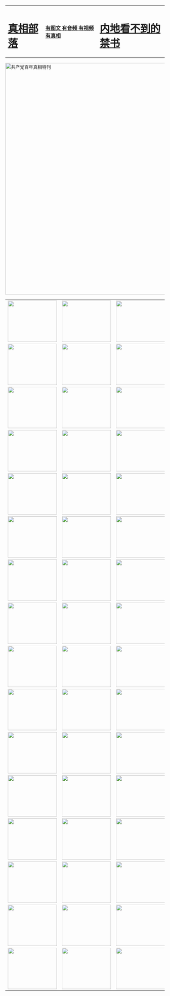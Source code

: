 <table>
<tr>

<td>
	<H1><a href="http://b23.gridjunky.com/zx/">真相部落</a></H1>
</td>
<td>
	<H4><a href="http://b23.gridjunky.com/zx/">有图文 有音频 有视频 有真相</a></H4>
</td>
<td>
	<H1><a href="http://b23.gridjunky.com/book/"> 内地看不到的禁书</a></H1>
</td>
</tr>
</table>

 <div ><a href="http://b23.gridjunky.com/zx/bngcd/"><img src="http://b23.gridjunky.com/zx/bngcd/gcdbnzx.jpg" width="730"  border="0" alt="共产党百年真相特刊"></a></div>

<table>
<tr>
	<td><a href="http://71.mathebau.de/xtr/107/"><img  src ="http://71.mathebau.de/pic/2017/02/107.jpg" width="155px" height="130px"></a></td>
	<td><a href="http://71.mathebau.de/xtr/829/"><img src ="http://71.mathebau.de/pic/2017/02/829.jpg" width="155px" height="130px"></a></td>
	<td><a href="http://71.mathebau.de/xtr/69/"><img  src ="http://71.mathebau.de/pic/2017/02/69.jpg" width="155px" height="130px"></a></td>
	<td><a href="http://71.mathebau.de/xtr/99/"><img  src ="http://71.mathebau.de/pic/2017/02/99.jpg" width="155px" height="130px"></a></td>
</tr>
<tr>
	<td><a href="http://71.mathebau.de/xtr/40/"><img  src ="http://71.mathebau.de/pic/2017/02/40.jpg" width="155px" height="130px"></a></td>
	<td><a href="http://71.mathebau.de/xtr/20/"><img  src ="http://71.mathebau.de/pic/2017/02/20.jpg" width="155px" height="130px"></a></td>
	<td><a href="http://71.mathebau.de/xtr/81/"><img  src ="http://71.mathebau.de/pic/2017/02/81.jpg" width="155px" height="130px"></a></td>
	<td><a href="http://71.mathebau.de/xtr/2/"><img  src ="http://71.mathebau.de/pic/2017/02/2.jpg" width="155px" height="130px"></a></td>
</tr>
<tr>
	<td><a href="http://71.mathebau.de/xtr/86/"><img  src ="http://71.mathebau.de/pic/2017/02/86.jpg" width="155px" height="130px"></a></td>
	<td><a href="http://71.mathebau.de/xtr/109/"><img  src ="http://71.mathebau.de/pic/2017/02/109.jpg" width="155px" height="130px"></a></td>
	<td><a href="http://71.mathebau.de/xtr/1378/"><img  src ="http://71.mathebau.de/pic/2017/02/1378.jpg" width="155px" height="130px"></a></td>
	<td><a href="http://71.mathebau.de/xtr/57/"><img  src ="http://71.mathebau.de/pic/2017/02/57.jpg" width="155px" height="130px"></a></td>
</tr>
<tr>
	<td><a href="http://71.mathebau.de/xtr/1219/"><img  src ="http://71.mathebau.de/pic/2017/02/1219.jpg" width="155px" height="130px"></a></td>
	<td><a href="http://71.mathebau.de/xtr/1220/"><img  src ="http://71.mathebau.de/pic/2017/02/1220.jpg" width="155px" height="130px"></a></td>
	<td><a href="http://71.mathebau.de/xtr/1221/"><img  src ="http://71.mathebau.de/pic/2017/02/1221.jpg" width="155px" height="130px"></a></td>
	<td><a href="http://71.mathebau.de/xtr/51/"><img  src ="http://71.mathebau.de/pic/2017/02/51.jpg" width="155px" height="130px"></a></td>
</tr>
<tr>
	<td><a href="http://71.mathebau.de/xtr/1055/"><img  src ="http://71.mathebau.de/pic/2017/02/1055.jpg" width="155px" height="130px"></a></td>
	<td><a href="http://71.mathebau.de/xtr/611/"><img  src ="http://71.mathebau.de/pic/2017/02/611.jpg" width="155px" height="130px"></a></td>
	<td><a href="http://71.mathebau.de/xtr/1121/"><img  src ="http://71.mathebau.de/pic/2017/02/1121.jpg" width="155px" height="130px"></a></td>
	<td><a href="http://71.mathebau.de/xtr/610/"><img  src ="http://71.mathebau.de/pic/2017/02/610.jpg" width="155px" height="130px"></a></td>
</tr>
<tr>
	<td><a href="http://71.mathebau.de/xtr/1128/"><img  src ="http://71.mathebau.de/pic/2017/02/1128.jpg" width="155px" height="130px"></a></td>
	<td><a href="http://71.mathebau.de/xtr/1395/"><img  src ="http://71.mathebau.de/pic/2017/02/1406.jpg" width="155px" height="130px"></a></td>
	<td><a href="http://71.mathebau.de/xtr/1407/"><img  src ="http://71.mathebau.de/pic/2017/02/1407.jpg" width="155px" height="130px"></a></td>
	<td><a href="http://71.mathebau.de/xtr/934/"><img  src ="http://71.mathebau.de/pic/2017/02/934.jpg" width="155px" height="130px"></a></td>
</tr>
<tr>
	<td><a href="http://71.mathebau.de/xtr/641/"><img  src ="http://71.mathebau.de/pic/2017/02/641.jpg" width="155px" height="130px"></a></td>
	<td><a href="http://71.mathebau.de/xtr/949/"><img  src ="http://71.mathebau.de/pic/2017/02/949.jpg" width="155px" height="130px"></a></td>
	<td><a href="http://71.mathebau.de/xtr/112/"><img  src ="http://71.mathebau.de/pic/2017/02/112.jpg" width="155px" height="130px"></a></td>
	<td><a href="http://71.mathebau.de/xtr/812/"><img  src ="http://71.mathebau.de/pic/2017/02/812.jpg" width="155px" height="130px"></a></td>
</tr>
<tr>
	<td><a href="http://71.mathebau.de/xtr/103/"><img  src ="http://71.mathebau.de/pic/2017/02/103.jpg" width="155px" height="130px"></a></td>
	<td><a href="http://71.mathebau.de/xtr/3/"><img  src ="http://71.mathebau.de/pic/2017/02/3.jpg" width="155px" height="130px"></a></td>
	<td><A href="http://71.mathebau.de/mp4/zx/2015/11/Lkmtt.mp4" target="_blank" title="莲开满天庭"><img  src="http://71.mathebau.de/pic/2015/11/Lkmtt3480_jssor.jpg"  width="155px" height="130px"></A></td>
	<td><A href="http://71.mathebau.de/mp4/zx/2015/11/2013513.mp4" target="_blank" title="飞旋的法轮"><img  src="http://71.mathebau.de/pic/2015/11/falun480_jssor.jpg"  width="155px" height="130px"></A></td>
</tr>
<tr>
	<td><A href="http://71.mathebau.de/mp4/zx/2015/11/NYParade.mp4" target="_blank" title="2004年4月10日法轮功纽约大游行"><img  src="http://71.mathebau.de/pic/2015/11/nyparade480_jssor.jpg"  width="155px" height="130px"></A></td>
	<td><A href="http://71.mathebau.de/mp4/news617/2015/05/WEB_s28093.mp4" target="_blank" title="2015年世界法轮大法日特别报导"><img  src="http://71.mathebau.de/pic/2015/11/p6752711a666997037_jssor.jpg"  width="155px" height="130px"></A></td>
	<td><A href="http://71.mathebau.de/mp4/news829/2015/11/30211_326650.mp4" target="_blank" title="沧州绑架案连审四天 民众抹泪称审好人"><img  src="http://71.mathebau.de/pic/2015/11/changzhou2480_jssor.jpg"  width="155px" height="130px"></A></td>
	<td><A href="http://71.mathebau.de/mp4/mhph/2015/10/changzhou.mp4" target="_blank" title="沧州真相--狮城血泪"><img  src="http://71.mathebau.de/pic/2015/11/changzhou480_jssor.jpg"  width="155px" height="130px"></A></td>
</tr>
<tr>
	<td><A href="http://71.mathebau.de/mp4/mhjd/mhjd_55.mp4" target="_blank" title="正义律师与无罪辩护"><img  src="http://71.mathebau.de/pic/2015/11/wzbh480_jssor.jpg"  width="155px" height="130px"></A></td>
	<td><A href="http://71.mathebau.de/mp4/zx/2015/11/layerkcs.mp4" target="_blank" title="中国的良心--高智晟律师"><img  src="http://71.mathebau.de/pic/2015/11/layerkcs2480_jssor.jpg"  width="155px" height="130px"></A></td>
	<td><A href="http://71.mathebau.de/mp4/mhph/2015/10/szxl.mp4" target="_blank" title="神州血泪--北京、大庆、广东、哈尔滨"><img  src="http://71.mathebau.de/pic/2015/11/szxl480_jssor.jpg"  width="155px" height="130px"></A></td>
	<td><A href="http://71.mathebau.de/mp4/zx/2015/11/TangShanFFXS.mp4" target="_blank" title="真相纪录片：凤凰新生"><img  src="http://71.mathebau.de/pic/2015/11/fhxs2480_jssor.jpg"  width="155px" height="130px"></A></td>
</tr>
<tr>
	<td><A href="http://71.mathebau.de/mp4/zx/2015/11/jidong.mp4" target="_blank" title="冀东监狱的罪恶"><img  src="http://71.mathebau.de/pic/2015/11/jidong480_jssor.jpg"  width="155px" height="130px"></A></td>
	<td><A href="http://71.mathebau.de/mp4/mhph/2015/10/tangshan.mp4" target="_blank" title="凤凰血泪"><img  src="http://71.mathebau.de/pic/2015/11/tangshan480_jssor.jpg"  width="155px" height="130px"></A>
					</div></td>
	<td>	<A href="http://71.mathebau.de/mp4/mhph/2015/10/zfxtzxl.mp4" target="_blank" title="政法系统罪行录--唐山篇"><img  src="http://71.mathebau.de/pic/2015/11/zfxtzxl480_jssor.jpg"  width="155px" height="130px"></A></td>
	<td><A href="http://71.mathebau.de/mp4/mhph/2015/10/QDBG.mp4" target="_blank" title="青岛悲歌"><img  src="http://71.mathebau.de/pic/2015/10/qdbg2480_jssor.jpg"  width="155px" height="130px"></A></td>
</tr>
<tr>
	<td><A href="http://71.mathebau.de/mp4/mhph/2015/10/huludao.mp4" target="_blank" title="葫芦岛永恒的见证"><img  src="http://71.mathebau.de/pic/2015/10/huludao480_jssor.jpg"  width="155px" height="130px"></A></td>
	<td><A href="http://71.mathebau.de/mp4/mhph/2015/10/qbzx.mp4" target="_blank" title="湖畔泉边听真相-济南泉城的传奇"><img  src="http://71.mathebau.de/pic/2015/10/hupan480_jssor.jpg"  width="155px" height="130px"></A></td>
	<td><A href="http://71.mathebau.de/mp4/mhph/2015/10/baoding_dvd_v2.mp4" target="_blank" title="燕赵悲歌"><img  src="http://71.mathebau.de/pic/2015/10/yzbg480_jssor.jpg"  width="155px" height="130px"></A></td>
	<td><A href="http://71.mathebau.de/mp4/zx/2015/11/meihuashi_complete_ED2.0.mp4" target="_blank" title="梅花诗完整版"><img  src="http://71.mathebau.de/pic/2015/11/mhs480_jssor.jpg"  width="155px" height="130px"></A></td>
</tr>
<tr>
	<td><A href="http://71.mathebau.de/mp4/zx/2015/11/fengbei512k.mp4" target="_blank" title="丰碑"><img  src="http://71.mathebau.de/pic/2015/11/fongbei480_jssor.jpg"  width="155px" height="130px"></A></td>
	<td><A href="http://71.mathebau.de/mp4/zx/2015/11/fytdxComplete.mp4" target="_blank" title="风雨天地行全集"><img  src="http://71.mathebau.de/pic/2015/11/fytdxWhite480_jssor.jpg"  width="155px" height="130px"></A></td>
	<td><A href="http://71.mathebau.de/mp4/zx/2015/11/JianZheng.mp4" target="_blank" title="见证"><img  src="http://71.mathebau.de/pic/2015/11/witness480_jssor.jpg"  width="155px" height="130px"></A></td>
	<td><A href="http://71.mathebau.de/mp4/mhph/2015/10/hcym.mp4" target="_blank" title="红朝阴谋"><img  src="http://71.mathebau.de/pic/2015/10/hcym480_jssor.jpg"  width="155px" height="130px"></A></td>
</tr>
<tr>
	<td><A href="http://71.mathebau.de/mp4/zx/2015/11/zfzxPalV3.mp4" target="_blank" title="是自焚还是骗局"><img  src="http://71.mathebau.de/pic/2015/11/zfzx4805_jssor.jpg"  width="155px" height="130px"></A></td>
	<td><A href="http://71.mathebau.de/mp4/zx/2015/11/lsdspMsyTd.mp4" target="_blank" title="历史的审判"><img  src="http://71.mathebau.de/pic/2015/11/lsdsp480_jssor.jpg"  width="155px" height="130px"></A></td>
	<td><A href="http://71.mathebau.de/mp4/news886/2015/11/concat886.mp4" target="_blank" title="一周全球控告江泽民"><img  src="http://71.mathebau.de/pic/2015/11/news886480_jssor.jpg"  width="155px" height="130px"></A></td>
	<td><A href="http://71.mathebau.de/mp4/news1378/2014/08/CQSD_s0_e4_v2_i0-CQSD_4-video.mp4" target="_blank" title="欧洲的抉择"><img  src="http://71.mathebau.de/pic/2015/11/p5143421a564166643-ss_jssor.jpg"  width="155px" height="130px"></A></td>
</tr>
<tr>
	<td><A href="http://71.mathebau.de/mp4/zx/2015/11/hk20150720parade.mp4" target="_blank" title="港法轮功反迫害大游行 大陆游客震撼"><img  src="http://71.mathebau.de/pic/2015/11/281098-ss_jssor.jpg"  width="155px" height="130px"></A></td>
	<td><A href="http://71.mathebau.de/mp4/zx/2015/11/20150720hkParade512k.mp4" target="_blank" title="香港法轮功720游行声援诉江潮"><img  src="http://71.mathebau.de/pic/2015/11/2015720parade480_jssor.jpg"  width="155px" height="130px"></A></td>
	<td><A href="http://71.mathebau.de/mp4/zx/2015/11/hktdc512.mp4" target="_blank" title="香港退党潮"><img  src="http://71.mathebau.de/pic/2015/11/hktdc480_jssor.jpg"  width="155px" height="130px"></A></td>
	<td><A href="http://71.mathebau.de/mp4/news413/2015/11/concat413.mp4" target="_blank" title="本月退党精选"><img  src="http://71.mathebau.de/pic/2015/11/tuidang480_jssor.jpg"  width="155px" height="130px"></A></td>
</tr>
<tr>
	<td><A href="http://71.mathebau.de/mp4/news823/2015/11/TSZG_British_1_QA_A_TSZG-61-1_XinHaoNianZuoZh_P617180.mp4" target="_blank" title="辛灏年：纪念《九评共产党》发表十周年演讲"><img  src="http://71.mathebau.de/pic/2015/11/xhn9p10480_jssor.jpg"  width="155px" height="130px"></A></td>
	<td><A href="http://71.mathebau.de/mp4/news57/2015/11/JPGCD8.mp4" target="_blank" title="【九评之八】评中国共产党的邪教本质"><img  src="http://71.mathebau.de/pic/2015/11/9pkcd8p480_jssor.jpg"  width="155px" height="130px"></A></td>
	<td><A href="http://71.mathebau.de/mp4/other/kao.Chih.Sheng_story.mp4"  target="_blank" title="超越恐惧:高智晟的故事"				style="font-size:20px;"><img src="http://71.mathebau.de/pic/2016/12/GZS201408070902.jpg"  width="155px" height="130px">
						</A></td>
	<td><A href="http://71.mathebau.de/mp4/zx/2016/11/oh10yearsInv.mp4"  target="_blank" title="纪录片《活摘 十年调查》完整版" style="font-size:20px;"><img src="http://71.mathebau.de/pic/2016/11/10yearsOHinv.jpg"  width="155px" height="130px">
						</A></td>
</tr>
</table>


